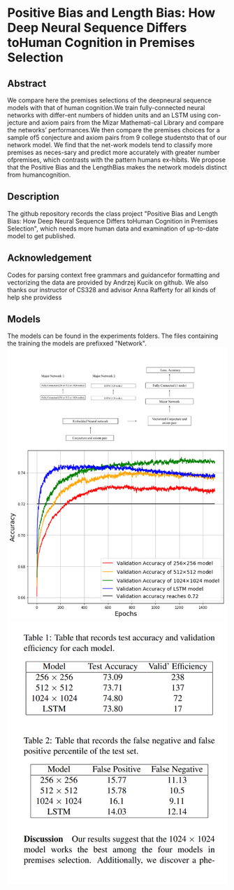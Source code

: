# Positive Bias and Length Bias: How Deep Neural Sequence Differs toHuman Cognition in Premises Selection

## Abstract
We compare here the premises selections of the deepneural sequence models with that of human cognition.We train fully-connected neural networks with differ-ent numbers of hidden units and an LSTM using con-jecture  and  axiom  pairs  from  the  Mizar  Mathemati-cal Library and compare the networks’ performances.We then compare the premises choices for a sample of5 conjecture and axiom pairs from 9 college studentsto  that  of  our  network  model.   We  find  that  the  net-work models tend to classify more premises as neces-sary and predict more accurately with greater number ofpremises, which contrasts with the pattern humans ex-hibits. We propose that the Positive Bias and the LengthBias  makes  the  network  models  distinct  from  humancognition.

## Description
The github repository records the class project "Positive Bias and Length Bias: How Deep Neural Sequence Differs toHuman Cognition in Premises Selection", which needs more human data and examination of up-to-date model to get published. 

## Acknowledgement
Codes for parsing context free grammars and guidancefor formatting and vectorizing the data are provided by Andrzej Kucik on github. We also thanks our instructor of CS328 and advisor Anna Rafferty for all kinds of help she providess

## Models
The models can be found in the experiments folders. The files containing the training the models are prefixxed "Network".
![arch](plots/arch.png)
![val_acc](plots/val_acc.png)
![tables](plots/tables.png)
